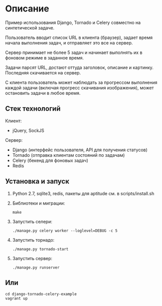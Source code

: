 # Описание

Пример использования Django, Tornado и Celery совместно на синтетической задаче.

Пользователь вводит список URL в клиента (браузер), задает время начала выполнения задач, и отправляет это все на сервер.

Сервер принимает не более 5 задач и начинает выполнять их в фоновом режиме в заданное время.

Задачи парсят URL, достают оттуда заголовок, описание и картинку. Последняя скачивается на сервер.

С клиента пользователь может наблюдать за прогрессом выполнения каждой задачи (включая прогресс скачивания изображения), может остановить задачи в любое время.

## Стек технологий

Клиент: 
- jQuery, SockJS

Сервер:
- Django (интерфейс пользователя, API для получения статусов)
- Tornado (отправка клиентам состояний по задачам)
- Celery (бекенд для фоновых задач)
- Redis


## Установка и запуск

1. Python 2.7, sqlite3, redis, пакеты для aptitude см. в scripts/install.sh

2. Библиотеки и миграции:

    ```shell
    make
    ```

3. Запустить селери:

    ```shell
    ./manage.py celery worker --loglevel=DEBUG -c 5
    ```

4. Запустить торнадо:

    ```shell
    ./manage.py tornado-start
    ```

5. Запустить сервер:

    ```shell
    ./manage.py runserver
    ```

## Или

```shell
cd django-tornado-celery-example
vagrant up
```

